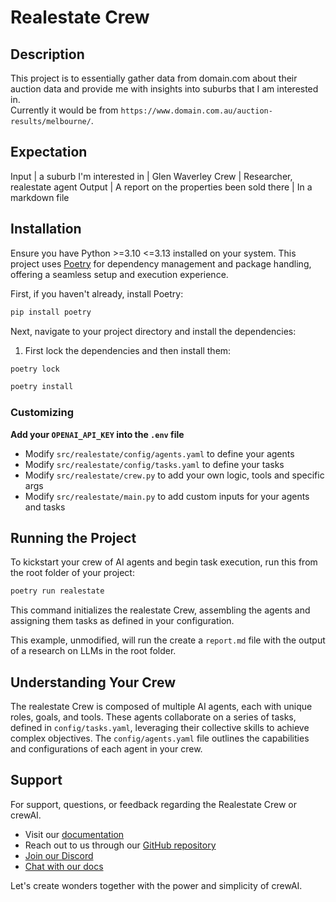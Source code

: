 # Realestate Crew
## Description
This project is to essentially gather data from domain.com about their auction data and provide me with insights into suburbs that I am interested in.  
Currently it would be from `https://www.domain.com.au/auction-results/melbourne/`.
## Expectation
Input | a suburb I'm interested in | Glen Waverley
Crew | Researcher, realestate agent 
Output | A report on the properties been sold there | In a markdown file



## Installation

Ensure you have Python >=3.10 <=3.13 installed on your system. This project uses [Poetry](https://python-poetry.org/) for dependency management and package handling, offering a seamless setup and execution experience.

First, if you haven't already, install Poetry:

```bash
pip install poetry
```

Next, navigate to your project directory and install the dependencies:

1. First lock the dependencies and then install them:
```bash
poetry lock
```
```bash
poetry install
```
### Customizing

**Add your `OPENAI_API_KEY` into the `.env` file**

- Modify `src/realestate/config/agents.yaml` to define your agents
- Modify `src/realestate/config/tasks.yaml` to define your tasks
- Modify `src/realestate/crew.py` to add your own logic, tools and specific args
- Modify `src/realestate/main.py` to add custom inputs for your agents and tasks

## Running the Project

To kickstart your crew of AI agents and begin task execution, run this from the root folder of your project:

```bash
poetry run realestate
```

This command initializes the realestate Crew, assembling the agents and assigning them tasks as defined in your configuration.

This example, unmodified, will run the create a `report.md` file with the output of a research on LLMs in the root folder.

## Understanding Your Crew

The realestate Crew is composed of multiple AI agents, each with unique roles, goals, and tools. These agents collaborate on a series of tasks, defined in `config/tasks.yaml`, leveraging their collective skills to achieve complex objectives. The `config/agents.yaml` file outlines the capabilities and configurations of each agent in your crew.

## Support

For support, questions, or feedback regarding the Realestate Crew or crewAI.
- Visit our [documentation](https://docs.crewai.com)
- Reach out to us through our [GitHub repository](https://github.com/joaomdmoura/crewai)
- [Join our Discord](https://discord.com/invite/X4JWnZnxPb)
- [Chat with our docs](https://chatg.pt/DWjSBZn)

Let's create wonders together with the power and simplicity of crewAI.

